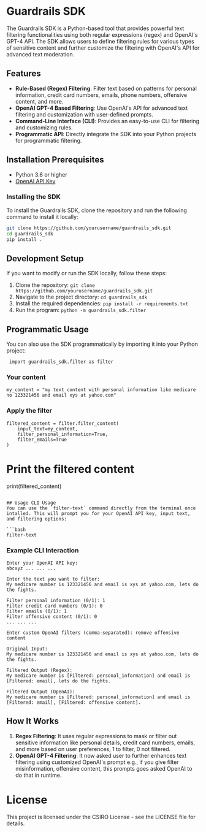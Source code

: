 # Guardrails SDK

The Guardrails SDK is a Python-based tool that provides powerful text filtering functionalities using both regular expressions (regex) and OpenAI's GPT-4 API. The SDK allows users to define filtering rules for various types of sensitive content and further customize the filtering with OpenAI's API for advanced text moderation.

## Features

- **Rule-Based (Regex) Filtering**: Filter text based on patterns for personal information, credit card numbers, emails, phone numbers, offensive content, and more.
- **OpenAI GPT-4 Based Filtering**: Use OpenAI's API for advanced text filtering and customization with user-defined prompts.
- **Command-Line Interface (CLI)**: Provides an easy-to-use CLI for filtering and customizing rules.
- **Programmatic API**: Directly integrate the SDK into your Python projects for programmatic filtering.

## Installation Prerequisites
- Python 3.6 or higher
- [OpenAI API Key](https://beta.openai.com/signup/)

### Installing the SDK
To install the Guardrails SDK, clone the repository and run the following command to install it locally:
```bash
git clone https://github.com/yourusername/guardrails_sdk.git
cd guardrails_sdk
pip install .
```

## Development Setup
If you want to modify or run the SDK locally, follow these steps:
1. Clone the repository: ``` git clone https://github.com/yourusername/guardrails_sdk.git ```
2. Navigate to the project directory: ``` cd guardrails_sdk  ```
3. Install the required dependencies: ``` pip install -r requirements.txt ```
4. Run the program: ``` python -m guardrails_sdk.filter ```

## Programmatic Usage
You can also use the SDK programmatically by importing it into your Python project:

``` import guardrails_sdk.filter as filter```

### Your content
``` my_content = "my text content with personal information like medicare no 123321456 and email xys at yahoo.com" ```

### Apply the filter
```
filtered_content = filter.filter_content(
    input_text=my_content, 
    filter_personal_information=True, 
    filter_emails=True
)
```
# Print the filtered content
print(filtered_content)
```

## Usage CLI Usage
You can use the `filter-text` command directly from the terminal once intalled. This will prompt you for your OpenAI API key, input text, and filtering options:

```bash
filter-text
```

### Example CLI Interaction
```
Enter your OpenAI API key: 
abcxyz ... ... ...

Enter the text you want to filter: 
My medicare number is 123321456 and email is xys at yahoo.com, lets do the fights.

Filter personal information (0/1): 1
Filter credit card numbers (0/1): 0
Filter emails (0/1): 1
Filter offensive content (0/1): 0
... ... ... 

Enter custom OpenAI filters (comma-separated): remove offensive content

Original Input:
My medicare number is 123321456 and email is xys at yahoo.com, lets do the fights.

Filtered Output (Regex):
My medicare number is [Filtered: personal_information] and email is [Filtered: email], lets do the fights.

Filtered Output (OpenAI):
My medicare number is [Filtered: personal_information] and email is [Filtered: email], [Filtered: offensive content].
```

## How It Works
1. **Regex Filtering**: It uses regular expressions to mask or filter out sensitive information like personal details, credit card numbers, emails, and more based on user preferences, 1 to filter, 0 not filtered.
2. **OpenAI GPT-4 Filtering**: It now asked user to further enhances text filtering using customized OpenAI's prompt e.g., if you give filter misinformation, offensive content, this prompts goes asked OpenAI to do that in runtime.

# License
This project is licensed under the CSIRO License - see the LICENSE file for details.

    
   
